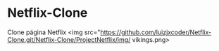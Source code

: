 # Netflix-Clone
Clone página Netflix
<img src="https://github.com/luizjxcoder/Netflix-Clone.git/Netflix-Clone/ProjectNetflix/img/ vikings.png>
